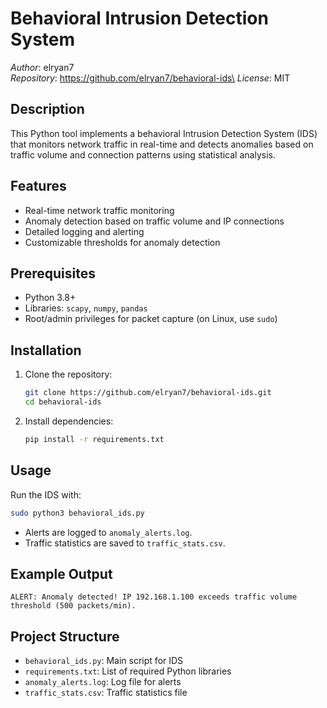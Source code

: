 # Behavioral Intrusion Detection System

*Author*: elryan7\
*Repository*: https://github.com/elryan7/behavioral-ids\
*License*: MIT

## Description

This Python tool implements a behavioral Intrusion Detection System (IDS) that monitors network traffic in real-time and detects anomalies based on traffic volume and connection patterns using statistical analysis.

## Features

- Real-time network traffic monitoring
- Anomaly detection based on traffic volume and IP connections
- Detailed logging and alerting
- Customizable thresholds for anomaly detection

## Prerequisites

- Python 3.8+
- Libraries: `scapy`, `numpy`, `pandas`
- Root/admin privileges for packet capture (on Linux, use `sudo`)

## Installation

1. Clone the repository:

   ```bash
   git clone https://github.com/elryan7/behavioral-ids.git
   cd behavioral-ids
   ```
2. Install dependencies:

   ```bash
   pip install -r requirements.txt
   ```

## Usage

Run the IDS with:

```bash
sudo python3 behavioral_ids.py
```

- Alerts are logged to `anomaly_alerts.log`.
- Traffic statistics are saved to `traffic_stats.csv`.

## Example Output

```
ALERT: Anomaly detected! IP 192.168.1.100 exceeds traffic volume threshold (500 packets/min).
```

## Project Structure

- `behavioral_ids.py`: Main script for IDS
- `requirements.txt`: List of required Python libraries
- `anomaly_alerts.log`: Log file for alerts
- `traffic_stats.csv`: Traffic statistics file

